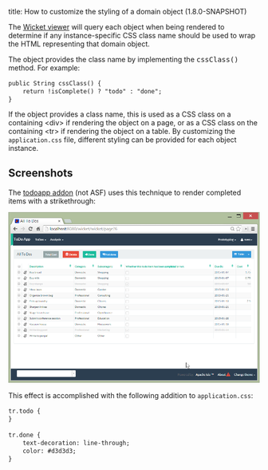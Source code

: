 title: How to customize the styling of a domain object (1.8.0-SNAPSHOT)

The [Wicket viewer](../components/viewers/wicket/about.html) will query each object when being rendered to determine if
any instance-specific CSS class name should be used to wrap the HTML representing that domain object.

The object provides the class name by implementing the <tt>cssClass()</tt> method.  For example:

    public String cssClass() {
        return !isComplete() ? "todo" : "done";
    }

If the object provides a class name, this is used as a CSS class on a containing &lt;div&gt; if rendering the object on a page, or as
a CSS class on the containing &lt;tr&gt; if rendering the object on a table.  By customizing the `application.css` file, different styling can be provided for each object instance.


## Screenshots

The [todoapp addon](https://github.com/isisaddons/isis-app-todoapp) (not ASF) uses this technique to render completed items with a strikethrough:

![](images/cssclass-todoapp-example.png)

This effect is accomplished with the following addition to `application.css`:

    tr.todo {
    }

    tr.done {
        text-decoration: line-through;
        color: #d3d3d3;
    }
